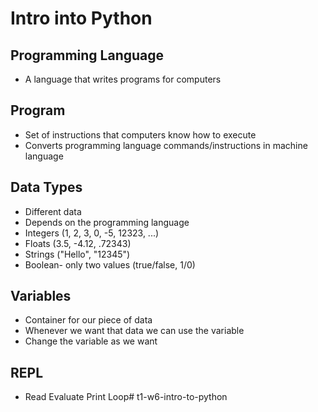 # Intro into Python

## Programming Language

- A language that writes programs for computers

## Program

- Set of instructions that computers know how to execute
- Converts programming language commands/instructions in machine language

## Data Types

- Different data
- Depends on the programming language
- Integers (1, 2, 3, 0, -5, 12323, ...)
- Floats (3.5, -4.12, .72343)
- Strings ("Hello", "12345")
- Boolean- only two values (true/false, 1/0)

## Variables

- Container for our piece of data
- Whenever we want that data we can use the variable
- Change the variable as we want

## REPL
- Read Evaluate Print Loop# t1-w6-intro-to-python

